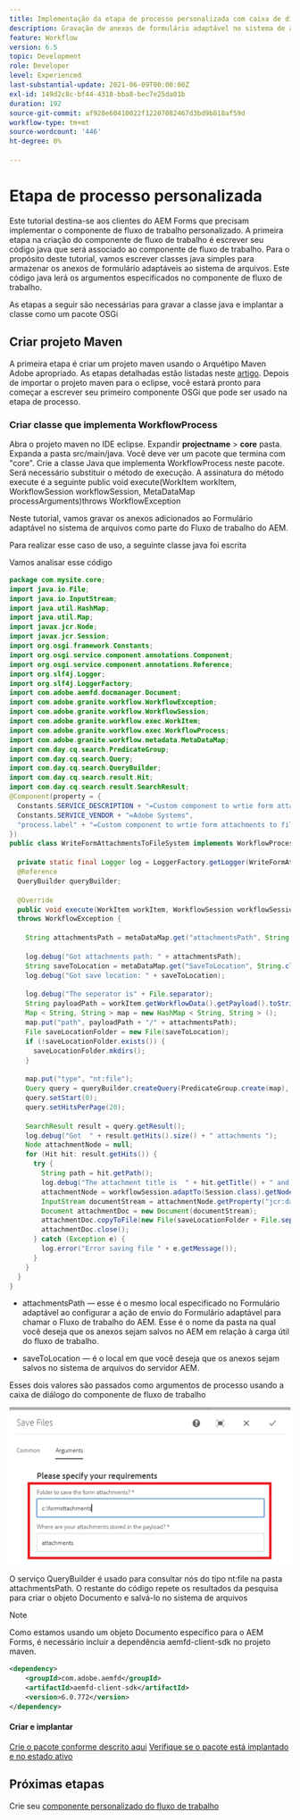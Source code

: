 ```yaml
---
title: Implementação da etapa de processo personalizada com caixa de diálogo
description: Gravação de anexos de formulário adaptável no sistema de arquivos usando a etapa de processo personalizada
feature: Workflow
version: 6.5
topic: Development
role: Developer
level: Experienced
last-substantial-update: 2021-06-09T00:00:00Z
exl-id: 149d2c8c-bf44-4318-bba8-bec7e25da01b
duration: 192
source-git-commit: af928e60410022f12207082467d3bd9b818af59d
workflow-type: tm+mt
source-wordcount: '446'
ht-degree: 0%

---
```


# Etapa de processo personalizada

Este tutorial destina-se aos clientes do AEM Forms que precisam implementar o componente de fluxo de trabalho personalizado. A primeira etapa na criação do componente de fluxo de trabalho é escrever seu código java que será associado ao componente de fluxo de trabalho. Para o propósito deste tutorial, vamos escrever classes java simples para armazenar os anexos de formulário adaptáveis ao sistema de arquivos. Este código java lerá os argumentos especificados no componente de fluxo de trabalho.

As etapas a seguir são necessárias para gravar a classe java e implantar a classe como um pacote OSGi

## Criar projeto Maven

A primeira etapa é criar um projeto maven usando o Arquétipo Maven Adobe apropriado. As etapas detalhadas estão listadas neste [artigo](https://experienceleague.adobe.com/docs/experience-manager-learn/forms/creating-your-first-osgi-bundle/create-your-first-osgi-bundle.html). Depois de importar o projeto maven para o eclipse, você estará pronto para começar a escrever seu primeiro componente OSGi que pode ser usado na etapa de processo.


### Criar classe que implementa WorkflowProcess

Abra o projeto maven no IDE eclipse. Expandir **projectname** > **core** pasta. Expanda a pasta src/main/java. Você deve ver um pacote que termina com &quot;core&quot;. Crie a classe Java que implementa WorkflowProcess neste pacote. Será necessário substituir o método de execução. A assinatura do método execute é a seguinte public void execute(WorkItem workItem, WorkflowSession workflowSession, MetaDataMap processArguments)throws WorkflowException

Neste tutorial, vamos gravar os anexos adicionados ao Formulário adaptável no sistema de arquivos como parte do Fluxo de trabalho do AEM.

Para realizar esse caso de uso, a seguinte classe java foi escrita

Vamos analisar esse código

```java
package com.mysite.core;
import java.io.File;
import java.io.InputStream;
import java.util.HashMap;
import java.util.Map;
import javax.jcr.Node;
import javax.jcr.Session;
import org.osgi.framework.Constants;
import org.osgi.service.component.annotations.Component;
import org.osgi.service.component.annotations.Reference;
import org.slf4j.Logger;
import org.slf4j.LoggerFactory;
import com.adobe.aemfd.docmanager.Document;
import com.adobe.granite.workflow.WorkflowException;
import com.adobe.granite.workflow.WorkflowSession;
import com.adobe.granite.workflow.exec.WorkItem;
import com.adobe.granite.workflow.exec.WorkflowProcess;
import com.adobe.granite.workflow.metadata.MetaDataMap;
import com.day.cq.search.PredicateGroup;
import com.day.cq.search.Query;
import com.day.cq.search.QueryBuilder;
import com.day.cq.search.result.Hit;
import com.day.cq.search.result.SearchResult;
@Component(property = {
  Constants.SERVICE_DESCRIPTION + "=Custom component to wrtie form attachments to file system",
  Constants.SERVICE_VENDOR + "=Adobe Systems",
  "process.label" + "=Custom component to wrtie form attachments to file system"
})
public class WriteFormAttachmentsToFileSystem implements WorkflowProcess {

  private static final Logger log = LoggerFactory.getLogger(WriteFormAttachmentsToFileSystem.class);
  @Reference
  QueryBuilder queryBuilder;

  @Override
  public void execute(WorkItem workItem, WorkflowSession workflowSession, MetaDataMap metaDataMap)
  throws WorkflowException {

    String attachmentsPath = metaDataMap.get("attachmentsPath", String.class);

    log.debug("Got attachments path: " + attachmentsPath);
    String saveToLocation = metaDataMap.get("SaveToLocation", String.class);
    log.debug("Got save location: " + saveToLocation);

    log.debug("The seperator is" + File.separator);
    String payloadPath = workItem.getWorkflowData().getPayload().toString();
    Map < String, String > map = new HashMap < String, String > ();
    map.put("path", payloadPath + "/" + attachmentsPath);
    File saveLocationFolder = new File(saveToLocation);
    if (!saveLocationFolder.exists()) {
      saveLocationFolder.mkdirs();
    }

    map.put("type", "nt:file");
    Query query = queryBuilder.createQuery(PredicateGroup.create(map), workflowSession.adaptTo(Session.class));
    query.setStart(0);
    query.setHitsPerPage(20);

    SearchResult result = query.getResult();
    log.debug("Got  " + result.getHits().size() + " attachments ");
    Node attachmentNode = null;
    for (Hit hit: result.getHits()) {
      try {
        String path = hit.getPath();
        log.debug("The attachment title is  " + hit.getTitle() + " and the attachment path is  " + path);
        attachmentNode = workflowSession.adaptTo(Session.class).getNode(path + "/jcr:content");
        InputStream documentStream = attachmentNode.getProperty("jcr:data").getBinary().getStream();
        Document attachmentDoc = new Document(documentStream);
        attachmentDoc.copyToFile(new File(saveLocationFolder + File.separator + hit.getTitle()));
        attachmentDoc.close();
      } catch (Exception e) {
        log.error("Error saving file " + e.getMessage());
      }
    }
  }
}
```


* attachmentsPath — esse é o mesmo local especificado no Formulário adaptável ao configurar a ação de envio do Formulário adaptável para chamar o Fluxo de trabalho do AEM. Esse é o nome da pasta na qual você deseja que os anexos sejam salvos no AEM em relação à carga útil do fluxo de trabalho.

* saveToLocation — é o local em que você deseja que os anexos sejam salvos no sistema de arquivos do servidor AEM.

Esses dois valores são passados como argumentos de processo usando a caixa de diálogo do componente de fluxo de trabalho

![EtapaProcesso](assets/custom-workflow-component.png)

O serviço QueryBuilder é usado para consultar nós do tipo nt:file na pasta attachmentsPath. O restante do código repete os resultados da pesquisa para criar o objeto Documento e salvá-lo no sistema de arquivos


>[!NOTE]
>
>Como estamos usando um objeto Documento específico para o AEM Forms, é necessário incluir a dependência aemfd-client-sdk no projeto maven.

```xml
<dependency>
    <groupId>com.adobe.aemfd</groupId>
    <artifactId>aemfd-client-sdk</artifactId>
    <version>6.0.772</version>
</dependency>
```

#### Criar e implantar

[Crie o pacote conforme descrito aqui](https://experienceleague.adobe.com/docs/experience-manager-learn/forms/creating-your-first-osgi-bundle/create-your-first-osgi-bundle.html)
[Verifique se o pacote está implantado e no estado ativo](http://localhost:4502/system/console/bundles)

## Próximas etapas

Crie seu [componente personalizado do fluxo de trabalho](./custom-workflow-component.md)

